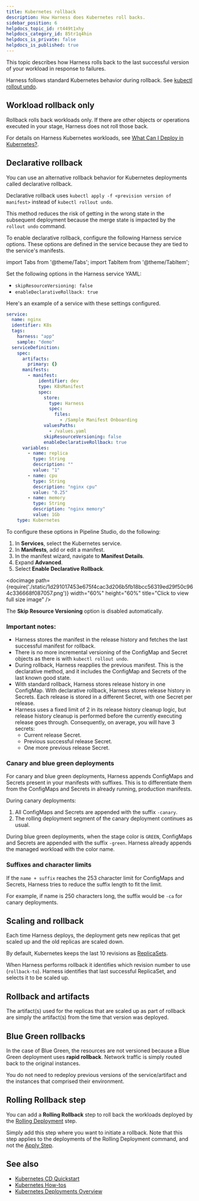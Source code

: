 ```yaml
---
title: Kubernetes rollback
description: How Harness does Kubernetes roll backs.
sidebar_position: 6
helpdocs_topic_id: rt449t1xhy
helpdocs_category_id: 85tr1q4hin
helpdocs_is_private: false
helpdocs_is_published: true
---
```


This topic describes how Harness rolls back to the last successful version of your workload in response to failures.

Harness follows standard Kubernetes behavior during rollback. See [kubectl rollout undo](https://kubernetes.io/docs/reference/generated/kubectl/kubectl-commands#-em-undo-em-).

## Workload rollback only

Rollback rolls back workloads only. If there are other objects or operations executed in your stage, Harness does not roll those back.

For details on Harness Kubernetes workloads, see [What Can I Deploy in Kubernetes?](/docs/continuous-delivery/deploy-srv-diff-platforms/kubernetes/cd-k8s-ref/what-can-i-deploy-in-kubernetes).

## Declarative rollback

You can use an alternative rollback behavior for Kubernetes deployments called declarative rollback.

Declarative rollback uses `kubectl apply -f <prevision version of manifest>` instead of `kubectl rollout undo`. 

This method reduces the risk of getting in the wrong state in the subsequent deployment because the merge state is impacted by the `rollout undo` command.

To enable declarative rollback, configure the following Harness service options. These options are defined in the service because they are tied to the service's manifests.


import Tabs from '@theme/Tabs';
import TabItem from '@theme/TabItem';


<Tabs>
  <TabItem value="YAML" label="YAML" default>


Set the following options in the Harness service YAML:

- `skipResourceVersioning: false`
- `enableDeclarativeRollback: true`

Here's an example of a service with these settings configured.

```yaml
service:
  name: nginx
  identifier: K8s
  tags:
    harness: "app"
    sample: "demo"
  serviceDefinition:
    spec:
      artifacts:
        primary: {}
      manifests:
        - manifest:
            identifier: dev
            type: K8sManifest
            spec:
              store:
                type: Harness
                spec:
                  files:
                    - /Sample Manifest Onboarding
              valuesPaths:
                - /values.yaml
              skipResourceVersioning: false
              enableDeclarativeRollback: true
      variables:
        - name: replica
          type: String
          description: ""
          value: "1"
        - name: cpu
          type: String
          description: "nginx cpu"
          value: "0.25"
        - name: memory
          type: String
          description: "nginx memory"
          value: 1Gb
    type: Kubernetes
```


</TabItem>
  <TabItem value="Pipeline Studio" label="Pipeline Studio">


To configure these options in Pipeline Studio, do the following:

1. In **Services**, select the Kubernetes service.
2. In **Manifests**, add or edit a manifest.
3. In the manifest wizard, navigate to **Manifest Details**.
4. Expand **Advanced**.
5. Select **Enable Declarative Rollback**.

<docimage path={require('./static/1d291017453e675f4cac3d206b5fb18bcc56319ed29f50c964c336668f087057.png')} width="60%" height="60%" title="Click to view full size image" />

The **Skip Resource Versioning** option is disabled automatically.


</TabItem>
</Tabs>



### Important notes:

- Harness stores the manifest in the release history and fetches the last successful manifest for rollback.
- There is no more incremental versioning of the ConfigMap and Secret objects as there is with `kubectl rollout undo`.
- During rollback, Harness reapplies the previous manifest. This is the declarative method, and it includes the ConfigMap and Secrets of the last known good state.
- With standard rollback, Harness stores release history in one ConfigMap. With declarative rollback, Harness stores release history in Secrets. Each release is stored in a different Secret, with one Secret per release.
-  Harness uses a fixed limit of 2 in its release history cleanup logic, but release history cleanup is performed before the currently executing release goes through. Consequently, on average, you will have 3 secrets:
   - Current release Secret.
   - Previous successful release Secret.
   - One more previous release Secret.

### Canary and blue green deployments

For canary and blue green deployments, Harness appends ConfigMaps and Secrets present in your manifests with suffixes. This is to differentiate them from the ConfigMaps and Secrets in already running, production manifests.

During canary deployments:

1. All ConfigMaps and Secrets are appended with the suffix `-canary`.
2. The rolling deployment segment of the canary deployment continues as usual.

During blue green deployments, when the stage color is `GREEN`, ConfigMaps and Secrets are appended with the suffix `-green`. Harness already appends the managed workload with the color name.

### Suffixes and character limits

If the `name + suffix` reaches the 253 character limit for ConfigMaps and Secrets, Harness tries to reduce the suffix length to fit the limit. 

For example, if name is 250 characters long, the suffix would be `-ca` for canary deployments.

## Scaling and rollback

Each time Harness deploys, the deployment gets new replicas that get scaled up and the old replicas are scaled down.

By default, Kubernetes keeps the last 10 revisions as [ReplicaSets](https://kubernetes.io/docs/concepts/workloads/controllers/replicaset/).

When Harness performs rollback it identifies which revision number to use (`rollback-to`). Harness identifies that last successful ReplicaSet, and selects it to be scaled up.

## Rollback and artifacts

The artifact(s) used for the replicas that are scaled up as part of rollback are simply the artifact(s) from the time that version was deployed.

## Blue Green rollbacks

In the case of Blue Green, the resources are not versioned because a Blue Green deployment uses **rapid rollback**. Network traffic is simply routed back to the original instances.

You do not need to redeploy previous versions of the service/artifact and the instances that comprised their environment.

## Rolling Rollback step

You can add a **Rolling Rollback** step to roll back the workloads deployed by the [Rolling Deployment](/docs/continuous-delivery/deploy-srv-diff-platforms/kubernetes/kubernetes-executions/create-a-kubernetes-rolling-deployment) step.

Simply add this step where you want to initiate a rollback. Note that this step applies to the deployments of the Rolling Deployment command, and not the [Apply Step](/docs/continuous-delivery/deploy-srv-diff-platforms/kubernetes/kubernetes-executions/deploy-manifests-using-apply-step).

## See also

* [Kubernetes CD Quickstart](/docs/continuous-delivery/deploy-srv-diff-platforms/kubernetes/kubernetes-cd-quickstart)
* [Kubernetes How-tos](/docs/category/kubernetes)
* [Kubernetes Deployments Overview](/docs/continuous-delivery/deploy-srv-diff-platforms/kubernetes/kubernetes-deployments-overview)

